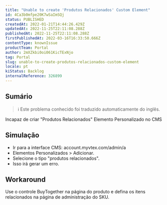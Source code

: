 ```yaml
---
title: "Unable to create 'Produtos Relacionados' Custom Element"
id: 4Ca3b0mfpe20K7wSaImSQj
status: PUBLISHED
createdAt: 2022-01-21T14:44:26.429Z
updatedAt: 2022-11-25T22:11:08.288Z
publishedAt: 2022-11-25T22:11:08.288Z
firstPublishedAt: 2022-03-16T16:33:50.666Z
contentType: knownIssue
productTeam: Portal
author: 2mXZkbi0oi061KicTExNjo
tag: Portal
slug: unable-to-create-produtos-relacionados-custom-element
locale: pt
kiStatus: Backlog
internalReference: 326899
---
```


## Sumário

>ℹ️ Este problema conhecido foi traduzido automaticamente do inglês.


Incapaz de criar "Produtos Relacionados" Elemento Personalizado no CMS


## Simulação


- Ir para a interface CMS: account.myvtex.com/admin/a
- Elementos Personalizados > Adicionar.
- Selecione o tipo "produtos relacionados".
- Isso irá gerar um erro.



## Workaround


Use o controle BuyTogether na página do produto e defina os itens relacionados na página de administração do SKU.

